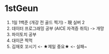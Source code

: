 # 1stGeun
1. 1일 1백준 (개강 전 골드 찍기) - 現 실버 2
2. 데이터 프로그래밍 공부 (AICE 자격증 취득) -> 개망
3. 파이토치 공부
4. 대이콘 찍먹
5. 김재호 꼬시기 <- ★제일 중요★ <- 실패~
